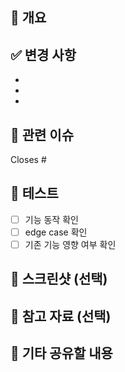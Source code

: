 ## 📌 개요

<!-- 이 PR의 목적이나 배경을 간단히 설명해주세요. -->

## ✅ 변경 사항

<!-- 주요 변경 내용을 bullet point 형태로 작성해주세요. -->
- 
- 
- 

## 🔧 관련 이슈

<!-- 관련된 이슈 번호가 있다면 연결해주세요. 예: Closes #123 -->
Closes #

## 🧪 테스트

<!-- 어떻게 테스트했는지, 어떤 결과가 나왔는지 설명해주세요. -->
- [ ] 기능 동작 확인
- [ ] edge case 확인
- [ ] 기존 기능 영향 여부 확인

## 📸 스크린샷 (선택)

<!-- UI 변경 사항이 있다면 캡처 이미지를 첨부해주세요. -->

## 📎 참고 자료 (선택)

<!-- 참고한 문서, 이슈, PR 등이 있다면 링크해주세요. -->

## 💬 기타 공유할 내용

<!-- 리뷰어가 알아야 할 추가 사항이 있다면 작성해주세요. -->


